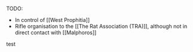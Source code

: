 TODO:
- In control of [[West Prophitia]]
- Rifle organisation to the [[The Rat Association (TRA)]], although not in direct contact with [[Malphoros]]

test